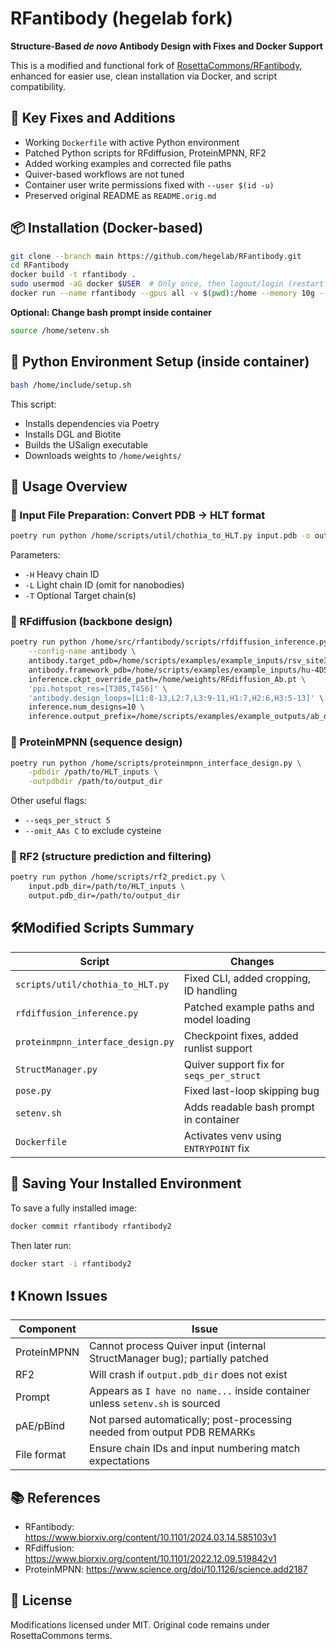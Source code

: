 # RFantibody (hegelab fork)

**Structure-Based _de novo_ Antibody Design with Fixes and Docker Support**

This is a modified and functional fork of [RosettaCommons/RFantibody](https://github.com/RosettaCommons/RFantibody), enhanced for easier use, clean installation via Docker, and script compatibility.

## 🔧 Key Fixes and Additions

- Working `Dockerfile` with active Python environment
- Patched Python scripts for RFdiffusion, ProteinMPNN, RF2
- Added working examples and corrected file paths
- Quiver-based workflows are not tuned
- Container user write permissions fixed with `--user $(id -u)`
- Preserved original README as `README.orig.md`

## 📦 Installation (Docker-based)

```bash
git clone --branch main https://github.com/hegelab/RFantibody.git
cd RFantibody
docker build -t rfantibody .
sudo usermod -aG docker $USER  # Only once, then logout/login (restart terminal)
docker run --name rfantibody --gpus all -v $(pwd):/home --memory 10g --user $(id -u) -it rfantibody
```

**Optional: Change bash prompt inside container**

```bash
source /home/setenv.sh
```

## 🐍 Python Environment Setup (inside container)

```bash
bash /home/include/setup.sh
```

This script:
- Installs dependencies via Poetry
- Installs DGL and Biotite
- Builds the USalign executable
- Downloads weights to `/home/weights/`

## 🧪 Usage Overview

### 🔹 Input File Preparation: Convert PDB → HLT format

```bash
poetry run python /home/scripts/util/chothia_to_HLT.py input.pdb -o output_HLT.pdb -H H -L L
```

Parameters:
- `-H` Heavy chain ID
- `-L` Light chain ID (omit for nanobodies)
- `-T` Optional Target chain(s)

### 🔹 RFdiffusion (backbone design)

```bash
poetry run python /home/src/rfantibody/scripts/rfdiffusion_inference.py \
    --config-name antibody \
    antibody.target_pdb=/home/scripts/examples/example_inputs/rsv_site3.pdb \
    antibody.framework_pdb=/home/scripts/examples/example_inputs/hu-4D5-8_Fv.pdb \
    inference.ckpt_override_path=/home/weights/RFdiffusion_Ab.pt \
    'ppi.hotspot_res=[T305,T456]' \
    'antibody.design_loops=[L1:8-13,L2:7,L3:9-11,H1:7,H2:6,H3:5-13]' \
    inference.num_designs=10 \
    inference.output_prefix=/home/scripts/examples/example_outputs/ab_des
```

### 🔹 ProteinMPNN (sequence design)

```bash
poetry run python /home/scripts/proteinmpnn_interface_design.py \
    -pdbdir /path/to/HLT_inputs \
    -outpdbdir /path/to/output_dir
```

Other useful flags:
- `--seqs_per_struct 5`
- `--omit_AAs C` to exclude cysteine

### 🔹 RF2 (structure prediction and filtering)

```bash
poetry run python /home/scripts/rf2_predict.py \
    input.pdb_dir=/path/to/HLT_inputs \
    output.pdb_dir=/path/to/output_dir
```

## 🛠️Modified Scripts Summary

| Script | Changes |
|--------|---------|
| `scripts/util/chothia_to_HLT.py` | Fixed CLI, added cropping, ID handling |
| `rfdiffusion_inference.py` | Patched example paths and model loading |
| `proteinmpnn_interface_design.py` | Checkpoint fixes, added runlist support |
| `StructManager.py` | Quiver support fix for `seqs_per_struct` |
| `pose.py` | Fixed last-loop skipping bug |
| `setenv.sh` | Adds readable bash prompt in container |
| `Dockerfile` | Activates venv using `ENTRYPOINT` fix |

## 💾 Saving Your Installed Environment

To save a fully installed image:

```bash
docker commit rfantibody rfantibody2
```

Then later run:

```bash
docker start -i rfantibody2
```

## ❗ Known Issues

| Component | Issue |
|----------|-------|
| ProteinMPNN | Cannot process Quiver input (internal StructManager bug); partially patched |
| RF2 | Will crash if `output.pdb_dir` does not exist |
| Prompt | Appears as `I have no name...` inside container unless `setenv.sh` is sourced |
| pAE/pBind | Not parsed automatically; post-processing needed from output PDB REMARKs |
| File format | Ensure chain IDs and input numbering match expectations |

## 📚 References

- RFantibody: https://www.biorxiv.org/content/10.1101/2024.03.14.585103v1  
- RFdiffusion: https://www.biorxiv.org/content/10.1101/2022.12.09.519842v1  
- ProteinMPNN: https://www.science.org/doi/10.1126/science.add2187

## 📜 License

Modifications licensed under MIT. Original code remains under RosettaCommons terms.
